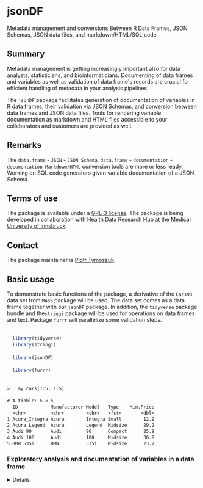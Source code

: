 # jsonDF
Metadata management and conversions Between R Data Frames, JSON Schemas, JSON data files, and markdown/HTML/SQL code

## Summary 

Metadata management is getting increasingly important also for data analysts, statisticians, and bioinformaticians. 
Documenting of data frames and variables as well as validation of data frame's records are crucial for efficient handling of metadata in your analysis pipelines. 

The `jsonDF` package facilitates generation of documentation of variables in R data frames, their validation via [JSON Schemas](https://json-schema.org/), and conversion between data frames and JSON data files. 
Tools for rendering variable documentation as markdown and HTML files accessible to your collaborators and customers are provided as well. 

## Remarks

The `data.frame` - `JSON` - `JSON Schema`, `data.frame` - `documentation` - `documentation Markdowm/HTML` conversion tools are more or less ready. 
Working on SQL code generators given variable documentation of a JSON Schema. 

## Terms of use

The package is available under a [GPL-3 license](https://github.com/PiotrTymoszuk/fastTest/blob/main/LICENSE). 
The package is being developed in collaboration with [Health Data Research Hub at the Medical University of Innsbruck](https://www.i-med.ac.at/forschung/Forschungsdatenmanagement/Forschungsdatenmanagement.html).

## Contact

The package maintainer is [Piotr Tymoszuk](mailto:piotr.s.tymoszuk@gmail.com).

## Basic usage

To demonstrate basic functions of the package, a derivative of the `Cars93` data set from `MASS` package will be used. 
The data set comes as a data frame together with our `jsonDF` package. 
In addition, the `tidyverse` package bundle and the`stringi` package will be used for operations on data frames and text. 
Package `furrr` will parallelize some validation steps.

```r 

  library(tidyverse)
  library(stringi)

  library(jsonDF)

  library(furrr)
  
```

```
>   my_cars[1:5, 1:5]

# A tibble: 5 × 5
  ID            Manufacturer Model   Type    Min.Price
  <chr>         <chr>        <chr>   <fct>       <dbl>
1 Acura_Integra Acura        Integra Small        12.9
2 Acura_Legend  Acura        Legend  Midsize      29.2
3 Audi_90       Audi         90      Compact      25.9
4 Audi_100      Audi         100     Midsize      30.8
5 BMW_535i      BMW          535i    Midsize      23.7

```


### Exploratory analysis and documentation of variables in a data frame 

<details>

To obtain basic descriptive statistics of numeric, logical, factor, and character variables in the data frame, `get_stat()` function is called. 
For numeric and date variables, the function computes medians with interquartile ranges (IQR) and ranges. 
For enumerated variables, i.e. variables with fixed categories, percentages of complete observations and counts of records in the category are returned. 

Of note, factors are always regarded as enumerated variables, whose categories correspond to factor's levels and internally coded as integers. 
Following the R's convention, the first level is coded as 1, the second as 2 and so on. 
`enum_limit` argument specifies if and how non-factor variables with few unique values will be treated. 
For `enum_limit = 7` in the example below, character and numeric variables with no more than seven unique values will be treated as enumerated features. 
This concerns e.g. the variable named `Cylinder_number` and originally specified as a numeric feature.

```r

  car_stats <- my_cars %>%
    get_stats(enum_limit = 7,
              signif_digits = 3)

```

```
> car_stats[1:10, ]

# A tibble: 10 × 3
   variable     format    statistic                                                                                               
   <fct>        <chr>     <chr>                                                                                                   
 1 ID           character "complete: n = 93"                                                                                      
 2 Manufacturer character "complete: n = 93"                                                                                      
 3 Model        character "complete: n = 93"                                                                                      
 4 Type         factor    "Compact: 17.2% (n = 16)\nLarge: 11.8% (n = 11)\nMidsize: 23.7% (n = 22)\nSmall: 22.6% (n = 21)\nSporty…
 5 Min.Price    numeric   "14.7 [IQR: 10.8 to 20.3]\nrange: 6.7 to 45.4\ncomplete: n = 93"                                        
 6 Price        numeric   "17.7 [IQR: 12.2 to 23.3]\nrange: 7.4 to 61.9\ncomplete: n = 93"                                        
 7 Max.Price    numeric   "19.6 [IQR: 14.7 to 25.3]\nrange: 7.9 to 80\ncomplete: n = 93"                                          
 8 MPG.city     integer   "21 [IQR: 18 to 25]\nrange: 15 to 46\ncomplete: n = 93"                                                 
 9 MPG.highway  integer   "28 [IQR: 26 to 31]\nrange: 20 to 50\ncomplete: n = 93"                                                 
10 AirBags      factor    "Driver & Passenger: 17.2% (n = 16)\nDriver only: 46.2% (n = 43)\nNone: 36.6% (n = 34)\ncomplete: n = 9…


```

```
>   car_stats %>% 
+     filter(variable %in% c('Type', 'MPG.city', 'Cylinder_number'))

# A tibble: 3 × 3
  variable        format  statistic                                                                                               
  <fct>           <chr>   <chr>                                                                                                   
1 Type            factor  "Compact: 17.2% (n = 16)\nLarge: 11.8% (n = 11)\nMidsize: 23.7% (n = 22)\nSmall: 22.6% (n = 21)\nSporty…
2 MPG.city        integer "21 [IQR: 18 to 25]\nrange: 15 to 46\ncomplete: n = 93"                                                 
3 Cylinder_number integer "3: 3.26% (n = 3)\n4: 53.3% (n = 49)\n5: 2.17% (n = 2)\n6: 33.7% (n = 31)\n8: 7.61% (n = 7)\ncomplete: …

```

Documentation of variables of the data frame is generated by calling `create_doc()`. 
The function works basically with every data frame and automatically derives basic information such as range of numeric variables (`json_num_range = TRUE`), format of date features, enumeration and category coding. 
As explained above, by specifying `enum_limit` argument, the user can identify character and numeric variables with a limited numbers of unique values as enumerated features. 

The function's output is a data frame of class `documentation` with the following columns: 

* `variable`: variable name

* `type_r`: type of the variable according to the R's standards, e.g. numeric, character, integer, logical, or factor

* `enumeration`: listing of unique categories for enumerated features

* `coding`: coding of levels of factor variables. The first level corresponds to 1, the second to 2, and so on

* `description`: description of the variables. Without any user's modification, it is simply the variable name

* `json_expr`: basic validation rules for the variable compatible with syntax of [JSON Schema](https://json-schema.org/)

* `required`: a logical value indicating if the variable is required or can be left as NA. By default none of the variables is required

Of note, the documentation object can be modified by the user by adding extra columns or modification of the columns outlined above. 
In the example below, we'll create documentation of the `my_cars` data set and enrich it by providing human-friendly descriptions and information on units. 
By setting `enum_limit = 7`, we intend to treat character and numeric features with no more than seven unique values as enumerated features. 
`json_date = 'date-time'` makes the date to be [ISO 8601 compliant](https://www.iso.org/iso-8601-date-and-time-format.html). 
By specifying `json_num_range = TRUE`, we insert the ranges of numeric variables in the current table into JSON validation rules. 

```r

  car_documentation <- my_cars %>%
    create_doc(json_num_range = TRUE,
               json_date = 'date-time',
               enum_limit = 7) %>%
    mutate(description =
             car::recode(description,
                         "
                         'ID' = 'Unique identifier of the car';
                         'Manufacturer' = 'Manufacturer of the car';
                         'Model' = 'Car model';
                         'Type' = 'Classification of the car as compact, middle, etc.';
                         'Min.Price' = 'Minimum price';
                         'Price' = 'Average price';
                         'Max.Price' = 'Maximum price';
                         'MPG.city' = 'Mileage in city traffic';
                         'MPG.highway' = 'Mileage in highway traffic';
                         'AirBags' = 'Airbag location and numeber';
                         'DriveTrain' = 'Drive transmission';
                         'Cylinders' = 'Cylinder number and assembly';
                         'EngineSize' = 'Engine volume';
                         'Horsepower' = 'Engine power';
                         'RPM' = 'Optimal rotation speed';
                         'Rev.per.mile' = 'Revolutions per mile';
                         'Man.trans.avail' = 'Availability of manual transmission';
                         'Fuel.tank.capacity' = 'Fuel tank capacity';
                         'Passengers' = 'Number of passengers';
                         'Length' = 'Length of the car';
                         'Wheelbase' = 'Wheelbase of the car';
                         'Width' = 'Width of the car';
                         'Turn.circle' = 'Turning circle';
                         'Rear.seat.room' = 'Rear seat room';
                         'Luggage.room' = 'Luggage room';
                         'Weight' = 'Weight of the car';
                         'Origin' = 'Country of origin (USA or non-USA)';
                         'Make' = 'Manufacturer and model combined provided as string';
                         'Origin_free_text' = 'Extra information on the origin of the car';
                         'Cylinder_number' = 'Cylinder number as integer';
                         'Entry' = 'Date of entry into the database'
                         "),
           unit =
             car::recode(variable,
                         "
                         'Min.Price' = 'dollars';
                         'Price' = 'dollars';
                         'Max.price' = 'dollars';
                         'MPG.city' = 'MPG';
                         'MPG.highway' = 'MPG';
                         'EngineSize' = 'liters';
                         'Horsepower' = 'HP';
                         'RPM' = 'RPM';
                         'Rev.per.mile' = 'revolutions per mile';
                         'Fuel.tank.capacity' = 'gallons';
                         'Length' = 'inches';
                         'Wheelbase' = 'inches';
                         'Width' = 'inches';
                         'Turn.circle' = 'feet';
                         'Rear.seat.room' = 'inches';
                         'Luggage.room' = 'cubic feet';
                         'Weight' = 'pounds';
                         "),
           unit = ifelse(unit == variable, NA, unit))

```

The final `documentation` object looks like that: 

```
> car_documentation[1:7, 
+                     c("variable", "type_r", "enumeration", "coding", "description", "unit")]

# A tibble: 7 × 6
  variable     type_r    enumeration      coding                                                        description          unit 
  <chr>        <chr>     <chr>            <chr>                                                         <chr>                <chr>
1 ID           character NA               NA                                                            Unique identifier o… NA   
2 Manufacturer character NA               NA                                                            Manufacturer of the… NA   
3 Model        character NA               NA                                                            Car model            NA   
4 Type         factor    1, 2, 3, 4, 5, 6 1: Compact; 2: Large; 3: Midsize; 4: Small; 5: Sporty; 6: Van Classification of t… NA   
5 Min.Price    numeric   NA               NA                                                            Minimum price        doll…
6 Price        numeric   NA               NA                                                            Average price        doll…
7 Max.Price    numeric   NA               NA                                                            Maximum price        NA  
```

```

> car_documentation[1:7, c("variable", "json_expr")]

# A tibble: 7 × 2
  variable     json_expr                                                  
  <chr>        <chr>                                                      
1 ID           "\"type\": \"string\""                                     
2 Manufacturer "\"type\": \"string\""                                     
3 Model        "\"type\": \"string\""                                     
4 Type         "\"type\": \"integer\", \"enum\": [1, 2, 3, 4, 5, 6]"      
5 Min.Price    "\"type\": \"number\", \"minimum\": 6.7, \"maximum\": 45.4"
6 Price        "\"type\": \"number\", \"minimum\": 7.4, \"maximum\": 61.9"
7 Max.Price    "\"type\": \"number\", \"minimum\": 7.9, \"maximum\": 80"  

```

For your non-programming collaborators or customers, and for presentation purposes, the documentation object can be easily turned into a markdown or HTML document with `toDocument()` function. 
In the example below, we generate simple markdown and HTML files with custom headers (`title` and `subtitle` arguments), line separators between the information chunks for particular variables (`sep = '<hr>'`), and `h2`/`h3` heading levels (`heading_levels = c(2, 3)`).

```r

  car_documentation %>%
    toDocument(title = 'Documentation of MyCars data set',
               subtitle = 'Variable lexicon',
               type = 'markdown',
               sep = '<hr>',
               heading_levels = c(2, 3),
               file = 'variable_lexicon.md')

  car_documentation %>%
    toDocument(title = 'Documentation of MyCars data set',
               subtitle = 'Variable lexicon',
               type = 'html',
               sep = '<hr>',
               heading_levels = c(2, 3),
               file = 'variable_lexicon.html')

```

Here some screenshots for the rendered markdown and HTML files with the documentation:

<img src="inst/screenshots/documentation_md.PNG" style="width: 50%;" alt="Documentation Markdown">

<br>

<img src="inst/screenshots/documentation_html.PNG" style="width: 50%;" alt="Documentation HTML">

</details>

